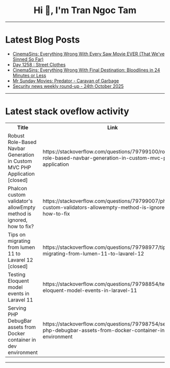 <h1 align="center">Hi 👋, I'm Tran Ngoc Tam</h1>

---

# Latest Blog Posts 
<!-- BLOG-POST-LIST:START -->
- [CinemaSins: Everything Wrong With Every Saw Movie EVER &lpar;That We&#39;ve Sinned So Far&rpar;](https://dev.to/popcorn_movies/cinemasins-everything-wrong-with-every-saw-movie-ever-that-weve-sinned-so-far-3pce)
- [Day 1258 : Street Clothes](https://dev.to/dwane/day-1258-street-clothes-1kna)
- [CinemaSins: Everything Wrong With Final Destination: Bloodlines in 24 Minutes or Less](https://dev.to/popcorn_movies/cinemasins-everything-wrong-with-final-destination-bloodlines-in-24-minutes-or-less-m7n)
- [Mr Sunday Movies: Predator - Caravan of Garbage](https://dev.to/popcorn_movies/mr-sunday-movies-predator-caravan-of-garbage-5c5)
- [Security news weekly round-up - 24th October 2025](https://dev.to/ziizium/security-news-weekly-round-up-24th-october-2025-24i1)
<!-- BLOG-POST-LIST:END -->

---

# Latest stack oveflow activity
<table>
  <tr><th>Title</th><th>Link</th></tr>
  <!-- STACKOVERFLOW:START --><tr><td>Robust Role-Based Navbar Generation in Custom MVC PHP Application [closed]</td><td>https://stackoverflow.com/questions/79799100/robust-role-based-navbar-generation-in-custom-mvc-php-application</td></tr><tr><td>Phalcon custom validator&#39;s allowEmpty method is ignored, how to fix?</td><td>https://stackoverflow.com/questions/79799007/phalcon-custom-validators-allowempty-method-is-ignored-how-to-fix</td></tr><tr><td>Tips on migrating from lumen 11 to Lavarel 12 [closed]</td><td>https://stackoverflow.com/questions/79798977/tips-on-migrating-from-lumen-11-to-lavarel-12</td></tr><tr><td>Testing Eloquent model events in Laravel 11</td><td>https://stackoverflow.com/questions/79798854/testing-eloquent-model-events-in-laravel-11</td></tr><tr><td>Serving PHP DebugBar assets from Docker container in dev environment</td><td>https://stackoverflow.com/questions/79798754/serving-php-debugbar-assets-from-docker-container-in-dev-environment</td></tr><!-- STACKOVERFLOW:END -->
</table>

---


